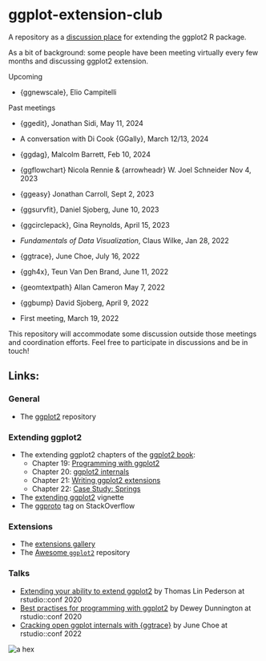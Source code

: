 # ggplot-extension-club

A repository as a [discussion place](https://github.com/teunbrand/ggplot-extension-club/discussions) for extending the ggplot2 R package. 

As a bit of background: some people have been meeting virtually every few months and discussing ggplot2 extension. 

Upcoming

- {ggnewscale}, Elio Campitelli

Past meetings

- {ggedit}, Jonathan Sidi, May 11, 2024
- A conversation with Di Cook {GGally}, March 12/13, 2024
- {ggdag}, Malcolm Barrett, Feb 10, 2024
- {ggflowchart} Nicola Rennie & {arrowheadr} W. Joel Schneider  Nov 4, 2023
- {ggeasy} Jonathan Carroll, Sept 2, 2023
- {ggsurvfit}, Daniel Sjoberg, June 10, 2023
- {ggcirclepack}, Gina Reynolds, April 15, 2023
- *Fundamentals of Data Visualization*, Claus Wilke, Jan 28, 2022

- {ggtrace}, June Choe, July 16, 2022
- {ggh4x}, Teun Van Den Brand, June 11, 2022 
- {geomtextpath} Allan Cameron May 7, 2022
- {ggbump} David Sjoberg, April 9, 2022
- First meeting, March 19, 2022


This repository will accommodate some discussion outside those meetings and coordination efforts.  Feel free to participate in discussions and be in touch!


## Links:

### General

* The [ggplot2](https://github.com/tidyverse/ggplot2) repository

### Extending ggplot2

* The extending ggplot2 chapters of the [ggplot2 book](https://ggplot2-book.org/):
  * Chapter 19: [Programming with ggplot2](https://ggplot2-book.org/programming.html)
  * Chapter 20: [ggplot2 internals](https://ggplot2-book.org/internals.html)
  * Chapter 21: [Writing ggplot2 extensions](https://ggplot2-book.org/extensions.html)
  * Chapter 22: [Case Study: Springs](https://ggplot2-book.org/spring1.html)
* The [extending ggplot2](https://ggplot2.tidyverse.org/articles/extending-ggplot2.html) vignette
* The [ggproto](https://stackoverflow.com/questions/tagged/ggproto) tag on StackOverflow

### Extensions

* The [extensions gallery](https://exts.ggplot2.tidyverse.org/gallery/)
* The [Awesome `ggplot2`](https://github.com/erikgahner/awesome-ggplot2) repository

### Talks

* [Extending your ability to extend ggplot2](https://www.rstudio.com/resources/rstudioconf-2020/extending-your-ability-to-extend-ggplot2/) by Thomas Lin Pederson at rstudio::conf 2020
* [Best practises for programming with ggplot2](https://www.rstudio.com/resources/rstudioconf-2020/best-practices-for-programming-with-ggplot2/) by Dewey Dunnington at rstudio::conf 2020
* [Cracking open ggplot internals with {ggtrace}](https://www.rstudio.com/resources/rstudioconf-2020/best-practices-for-programming-with-ggplot2/) by June Choe at rstudio::conf 2022

![a hex](https://github.com/teunbrand/ggplot-extension-club/blob/main/ggextenders-hex_files/figure-html/unnamed-chunk-1-1.png?raw=true)


